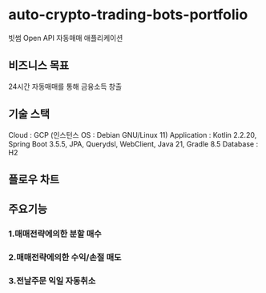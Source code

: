 # auto-crypto-trading-bots-portfolio
빗썸 Open API 자동매매 애플리케이션

## 비즈니스 목표
24시간 자동매매를 통해 금융소득 창출

## 기술 스택
Cloud : GCP (인스턴스 OS : Debian GNU/Linux 11) 
Application : Kotlin 2.2.20, Spring Boot 3.5.5, JPA, Querydsl, WebClient, Java 21, Gradle 8.5
Database : H2

## 플로우 차트


## 주요기능
### 1.매매전략에의한 분할 매수
### 2.매매전략에의한 수익/손절 매도
### 3.전날주문 익일 자동취소

